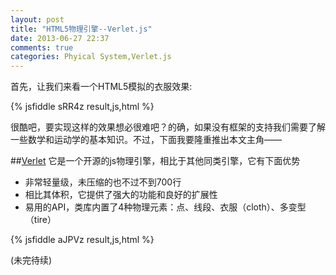 ```yaml
---
layout: post
title: "HTML5物理引擎--Verlet.js"
date: 2013-06-27 22:37
comments: true
categories: Phyical System,Verlet.js
---
```

首先，让我们来看一个HTML5模拟的衣服效果:

{% jsfiddle sRR4z result,js,html %}

很酷吧，要实现这样的效果想必很难吧？的确，如果没有框架的支持我们需要了解一些数学和运动学的基本知识。不过，下面我要隆重推出本文主角——

##[Verlet](https://github.com/subprotocol/verlet-js)
它是一个开源的js物理引擎，相比于其他同类引擎，它有下面优势

* 非常轻量级，未压缩的也不过不到700行
* 相比其体积，它提供了强大的功能和良好的扩展性
* 易用的API，类库内置了4种物理元素：点、线段、衣服（cloth）、多变型（tire）

{% jsfiddle aJPVz result,js,html %}

(未完待续)

